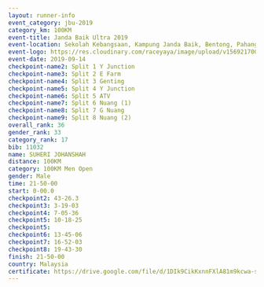 ```yaml
---
layout: runner-info 
event_category: jbu-2019 
category_km: 100KM 
event-title: Janda Baik Ultra 2019
event-location: Sekolah Kebangsaan, Kampung Janda Baik, Bentong, Pahang, Malaysia 
event-logo: https://res.cloudinary.com/raceyaya/image/upload/v1569217009/logo/janda-baik_vch1pc.jpg 
event-date: 2019-09-14 
checkpoint-name2: Split 1 Y Junction 
checkpoint-name3: Split 2 E Farm 
checkpoint-name4: Split 3 Genting 
checkpoint-name5: Split 4 Y Junction 
checkpoint-name6: Split 5 ATV 
checkpoint-name7: Split 6 Nuang (1) 
checkpoint-name8: Split 7 G Nuang 
checkpoint-name9: Split 8 Nuang (2) 
overall_rank: 36
gender_rank: 33
category_rank: 17
bib: 11032
name: SUHERI JOHANSHAH
distance: 100KM
category: 100KM Men Open
gender: Male
time: 21-50-00
start: 0-00.0
checkpoint2: 43-26.3
checkpoint3: 3-19-03
checkpoint4: 7-05-36
checkpoint5: 10-18-25
checkpoint5: 
checkpoint6: 13-45-06
checkpoint7: 16-52-03
checkpoint8: 19-43-30
finish: 21-50-00
country: Malaysia
certificate: https://drive.google.com/file/d/1DIk9CikKxnnFXlA81m9kcwa-sEat3FLe/view?usp=sharing
---
```

